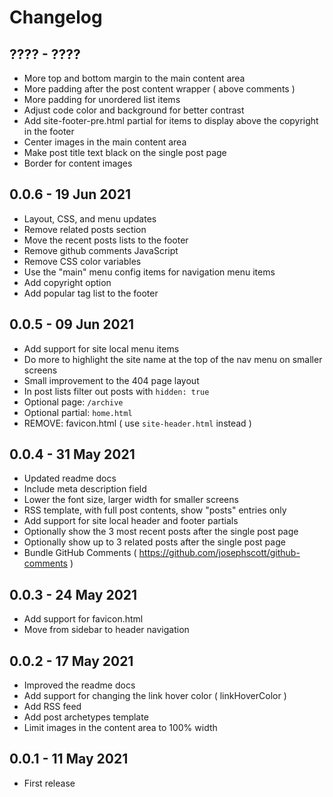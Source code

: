 # Changelog

## ???? - ????
- More top and bottom margin to the main content area
- More padding after the post content wrapper ( above comments )
- More padding for unordered list items
- Adjust code color and background for better contrast
- Add site-footer-pre.html partial for items to display above the copyright in the footer
- Center images in the main content area
- Make post title text black on the single post page
- Border for content images

## 0.0.6 - 19 Jun 2021
- Layout, CSS, and menu updates
- Remove related posts section
- Move the recent posts lists to the footer
- Remove github comments JavaScript
- Remove CSS color variables
- Use the "main" menu config items for navigation menu items
- Add copyright option
- Add popular tag list to the footer

## 0.0.5 - 09 Jun 2021
- Add support for site local menu items
- Do more to highlight the site name at the top of the nav menu on smaller screens
- Small improvement to the 404 page layout
- In post lists filter out posts with `hidden: true`
- Optional page: `/archive`
- Optional partial: `home.html`
- REMOVE: favicon.html ( use `site-header.html` instead )

## 0.0.4 - 31 May 2021
- Updated readme docs
- Include meta description field
- Lower the font size, larger width for smaller screens
- RSS template, with full post contents, show "posts" entries only
- Add support for site local header and footer partials
- Optionally show the 3 most recent posts after the single post page
- Optionally show up to 3 related posts after the single post page
- Bundle GitHub Comments ( https://github.com/josephscott/github-comments )

## 0.0.3 - 24 May 2021
- Add support for favicon.html
- Move from sidebar to header navigation

## 0.0.2 - 17 May 2021
- Improved the readme docs
- Add support for changing the link hover color ( linkHoverColor )
- Add RSS feed
- Add post archetypes template
- Limit images in the content area to 100% width

## 0.0.1 - 11 May 2021
- First release
